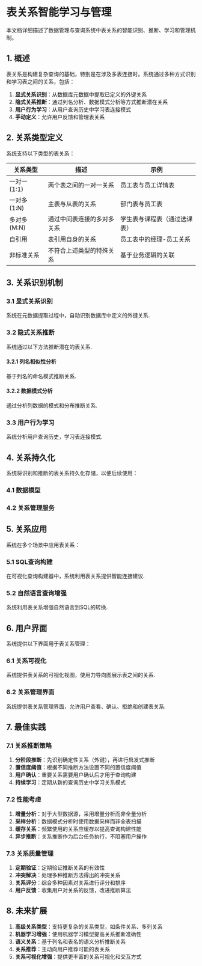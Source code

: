 # 表关系智能学习与管理

本文档详细描述了数据管理与查询系统中表关系的智能识别、推断、学习和管理机制。

## 1. 概述

表关系是构建复杂查询的基础，特别是在涉及多表连接时。系统通过多种方式识别和学习表之间的关系，包括：

1. **显式关系识别**：从数据库元数据中提取已定义的外键关系
2. **隐式关系推断**：通过列名分析、数据模式分析等方式推断潜在关系
3. **用户行为学习**：从用户查询历史中学习表连接模式
4. **手动定义**：允许用户反馈和管理表关系

## 2. 关系类型定义

系统支持以下类型的表关系：

| 关系类型 | 描述 | 示例 |
|---------|------|------|
| 一对一 (1:1) | 两个表之间的一对一关系 | 员工表与员工详情表 |
| 一对多 (1:N) | 主表与从表的关系 | 部门表与员工表 |
| 多对多 (M:N) | 通过中间表连接的多对多关系 | 学生表与课程表（通过选课表） |
| 自引用 | 表引用自身的关系 | 员工表中的经理-员工关系 |
| 非标准关系 | 不符合上述类型的特殊关系 | 基于业务逻辑的关联 |

## 3. 关系识别机制

### 3.1 显式关系识别

系统在元数据提取过程中，自动识别数据库中定义的外键关系.

### 3.2 隐式关系推断

系统通过以下方法推断潜在的表关系.

#### 3.2.1 列名相似性分析

基于列名的命名模式推断关系.

#### 3.2.2 数据模式分析

通过分析列数据的模式和分布推断关系.

### 3.3 用户行为学习

系统分析用户查询历史，学习表连接模式.

## 4. 关系持久化

系统将识别和推断的表关系持久化存储，以便后续使用：

### 4.1 数据模型

### 4.2 关系管理服务

## 5. 关系应用

系统在多个场景中应用表关系：

### 5.1 SQL查询构建

在可视化查询构建器中，系统利用表关系提供智能连接建议.

### 5.2 自然语言查询增强

系统利用表关系增强自然语言到SQL的转换.

## 6. 用户界面

系统提供以下界面用于表关系管理：

### 6.1 关系可视化

系统提供表关系的可视化视图，使用力导向图展示表之间的关系.

### 6.2 关系管理界面

系统提供表关系管理界面，允许用户查看、确认、拒绝和创建表关系.

## 7. 最佳实践

### 7.1 关系推断策略

1. **分阶段推断**：先识别确定性关系（外键），再进行启发式推断
2. **置信度阈值**：根据不同推断方法设置不同的置信度阈值
3. **用户确认**：重要关系需要用户确认后才用于查询构建
4. **持续学习**：定期从新的查询历史中学习关系模式

### 7.2 性能考虑

1. **增量分析**：对于大型数据源，采用增量分析而非全量分析
2. **采样分析**：数据模式分析时使用数据采样而非全表扫描
3. **缓存关系**：频繁使用的关系应缓存以提高查询构建性能
4. **异步推断**：关系推断作为后台任务执行，不阻塞用户操作

### 7.3 关系质量管理

1. **定期验证**：定期验证推断关系的有效性
2. **冲突解决**：处理多种推断方法得出的冲突关系
3. **关系评分**：综合多种因素对关系进行评分和排序
4. **用户反馈**：收集用户对关系的反馈，改进推断算法

## 8. 未来扩展

1. **高级关系类型**：支持更复杂的关系类型，如条件关系、多列关系
2. **机器学习增强**：使用机器学习模型提高关系推断准确性
3. **语义关系**：基于列名和表名的语义分析推断关系
4. **关系推荐**：主动向用户推荐可能的表关系
5. **关系可视化增强**：提供更丰富的关系可视化和交互方式

